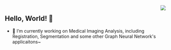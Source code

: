 <img align="right" src="https://github-readme-stats.vercel.app/api?username=YoboY23420&show_icons=true&icon_color=CE1D2D&text_color=718096&bg_color=ffffff&hide_title=true" />

## Hello, World! 👋

- 📙 I’m currently working on Medical Imaging Analysis, including Registration, Segmentation and some other Graph Neural Network's applicaitons~

<!--
**YoboY23420/YoboY23420** is a ✨ _special_ ✨ repository because its `README.md` (this file) appears on your GitHub profile.

